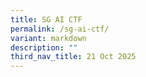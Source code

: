 ```yaml
---
title: SG AI CTF
permalink: /sg-ai-ctf/
variant: markdown
description: ""
third_nav_title: 21 Oct 2025
---
```

